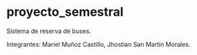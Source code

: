 # proyecto_semestral
Sistema de reserva de buses.

Integrantes: Mariel Muñoz Castillo, Jhostian San Martin Morales.

